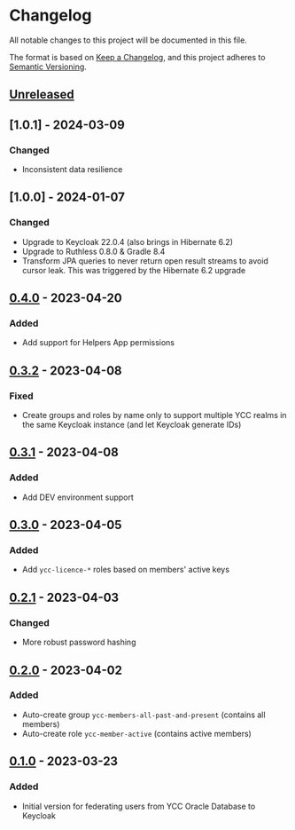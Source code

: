 # Changelog

All notable changes to this project will be documented in this file.

The format is based on [Keep a Changelog](https://keepachangelog.com/en/1.0.0/),
and this project adheres to [Semantic Versioning](https://semver.org/spec/v2.0.0.html).

## [Unreleased]

 ## [1.0.1] - 2024-03-09

### Changed

- Inconsistent data resilience

## [1.0.0] - 2024-01-07

### Changed

- Upgrade to Keycloak 22.0.4 (also brings in Hibernate 6.2)
- Upgrade to Ruthless 0.8.0 & Gradle 8.4
- Transform JPA queries to never return open result streams to avoid cursor leak. This was triggered by the Hibernate 6.2 upgrade

## [0.4.0] - 2023-04-20

### Added

- Add support for Helpers App permissions

## [0.3.2] - 2023-04-08

### Fixed

- Create groups and roles by name only to support multiple YCC realms in the same Keycloak instance (and let Keycloak generate IDs)

## [0.3.1] - 2023-04-08

### Added

- Add DEV environment support

## [0.3.0] - 2023-04-05

### Added

- Add `ycc-licence-*` roles based on members' active keys

## [0.2.1] - 2023-04-03

### Changed

- More robust password hashing

## [0.2.0] - 2023-04-02

### Added

- Auto-create group `ycc-members-all-past-and-present` (contains all members)
- Auto-create role `ycc-member-active` (contains active members)

## [0.1.0] - 2023-03-23

### Added

- Initial version for federating users from YCC Oracle Database to Keycloak

[Unreleased]: https://github.com/Yachting-Club-CERN/ycc-keycloak-provider/compare/v1.0.0...HEAD
[0.4.0]: https://github.com/Yachting-Club-CERN/ycc-keycloak-provider/releases/tag/v1.0.0
[0.4.0]: https://github.com/Yachting-Club-CERN/ycc-keycloak-provider/releases/tag/v0.4.0
[0.3.2]: https://github.com/Yachting-Club-CERN/ycc-keycloak-provider/releases/tag/v0.3.2
[0.3.1]: https://github.com/Yachting-Club-CERN/ycc-keycloak-provider/releases/tag/v0.3.1
[0.3.0]: https://github.com/Yachting-Club-CERN/ycc-keycloak-provider/releases/tag/v0.3.0
[0.2.1]: https://github.com/Yachting-Club-CERN/ycc-keycloak-provider/releases/tag/v0.2.1
[0.2.0]: https://github.com/Yachting-Club-CERN/ycc-keycloak-provider/releases/tag/v0.2.0
[0.1.0]: https://github.com/Yachting-Club-CERN/ycc-keycloak-provider/releases/tag/v0.1.0
